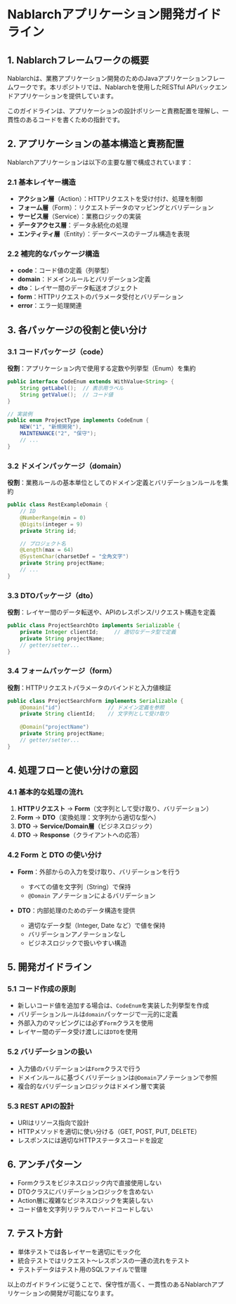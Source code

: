 # Nablarchアプリケーション開発ガイドライン

## 1. Nablarchフレームワークの概要

Nablarchは、業務アプリケーション開発のためのJavaアプリケーションフレームワークです。本リポジトリでは、Nablarchを使用したRESTful APIバックエンドアプリケーションを提供しています。

このガイドラインは、アプリケーションの設計ポリシーと責務配置を理解し、一貫性のあるコードを書くための指針です。

## 2. アプリケーションの基本構造と責務配置

Nablarchアプリケーションは以下の主要な層で構成されています：

### 2.1 基本レイヤー構造

- **アクション層**（Action）：HTTPリクエストを受け付け、処理を制御
- **フォーム層**（Form）：リクエストデータのマッピングとバリデーション
- **サービス層**（Service）：業務ロジックの実装
- **データアクセス層**：データ永続化の処理
- **エンティティ層**（Entity）：データベースのテーブル構造を表現

### 2.2 補完的なパッケージ構造

- **code**：コード値の定義（列挙型）
- **domain**：ドメインルールとバリデーション定義
- **dto**：レイヤー間のデータ転送オブジェクト
- **form**：HTTPリクエストのパラメータ受付とバリデーション
- **error**：エラー処理関連

## 3. 各パッケージの役割と使い分け

### 3.1 コードパッケージ（code）

**役割**：アプリケーション内で使用する定数や列挙型（Enum）を集約

```java
public interface CodeEnum extends WithValue<String> {
    String getLabel();  // 表示用ラベル
    String getValue();  // コード値
}

// 実装例
public enum ProjectType implements CodeEnum {
    NEW("1", "新規開発"),
    MAINTENANCE("2", "保守");
    // ...
}
```

### 3.2 ドメインパッケージ（domain）

**役割**：業務ルールの基本単位としてのドメイン定義とバリデーションルールを集約

```java
public class RestExampleDomain {
    // ID
    @NumberRange(min = 0)
    @Digits(integer = 9)
    private String id;

    // プロジェクト名
    @Length(max = 64)
    @SystemChar(charsetDef = "全角文字")
    private String projectName;
    // ...
}
```

### 3.3 DTOパッケージ（dto）

**役割**：レイヤー間のデータ転送や、APIのレスポンス/リクエスト構造を定義

```java
public class ProjectSearchDto implements Serializable {
    private Integer clientId;     // 適切なデータ型で定義
    private String projectName;
    // getter/setter...
}
```

### 3.4 フォームパッケージ（form）

**役割**：HTTPリクエストパラメータのバインドと入力値検証

```java
public class ProjectSearchForm implements Serializable {
    @Domain("id")               // ドメイン定義を参照
    private String clientId;    // 文字列として受け取り
    
    @Domain("projectName")
    private String projectName;
    // getter/setter...
}
```

## 4. 処理フローと使い分けの意図

### 4.1 基本的な処理の流れ

1. **HTTPリクエスト** → **Form**（文字列として受け取り、バリデーション）
2. **Form** → **DTO**（変換処理：文字列から適切な型へ）
3. **DTO** → **Service/Domain層**（ビジネスロジック）
4. **DTO** → **Response**（クライアントへの応答）

### 4.2 Form と DTO の使い分け

- **Form**：外部からの入力を受け取り、バリデーションを行う
  - すべての値を文字列（String）で保持
  - `@Domain` アノテーションによるバリデーション
  
- **DTO**：内部処理のためのデータ構造を提供
  - 適切なデータ型（Integer, Date など）で値を保持
  - バリデーションアノテーションなし
  - ビジネスロジックで扱いやすい構造

## 5. 開発ガイドライン

### 5.1 コード作成の原則

- 新しいコード値を追加する場合は、`CodeEnum`を実装した列挙型を作成
- バリデーションルールは`domain`パッケージで一元的に定義
- 外部入力のマッピングには必ず`Form`クラスを使用
- レイヤー間のデータ受け渡しには`DTO`を使用

### 5.2 バリデーションの扱い

- 入力値のバリデーションは`Form`クラスで行う
- ドメインルールに基づくバリデーションは`@Domain`アノテーションで参照
- 複合的なバリデーションロジックはドメイン層で実装

### 5.3 REST APIの設計

- URIはリソース指向で設計
- HTTPメソッドを適切に使い分ける（GET, POST, PUT, DELETE）
- レスポンスには適切なHTTPステータスコードを設定

## 6. アンチパターン

- Formクラスをビジネスロジック内で直接使用しない
- DTOクラスにバリデーションロジックを含めない
- Action層に複雑なビジネスロジックを実装しない
- コード値を文字列リテラルでハードコードしない

## 7. テスト方針

- 単体テストでは各レイヤーを適切にモック化
- 統合テストではリクエスト～レスポンスの一連の流れをテスト
- テストデータはテスト用のSQLファイルで管理

以上のガイドラインに従うことで、保守性が高く、一貫性のあるNablarchアプリケーションの開発が可能になります。
